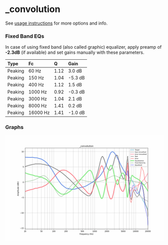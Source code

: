 # _convolution
See [usage instructions](https://github.com/jaakkopasanen/AutoEq#usage) for more options and info.

### Fixed Band EQs
In case of using fixed band (also called graphic) equalizer, apply preamp of **-2.3dB**
(if available) and set gains manually with these parameters.

| Type    | Fc       |    Q | Gain    |
|:--------|:---------|:-----|:--------|
| Peaking | 60 Hz    | 1.12 | 3.0 dB  |
| Peaking | 150 Hz   | 1.04 | -5.3 dB |
| Peaking | 400 Hz   | 1.12 | 1.5 dB  |
| Peaking | 1000 Hz  | 0.92 | -0.3 dB |
| Peaking | 3000 Hz  | 1.04 | 2.1 dB  |
| Peaking | 8000 Hz  | 1.41 | 0.2 dB  |
| Peaking | 16000 Hz | 1.41 | -1.0 dB |

### Graphs
![](./_convolution.png)
